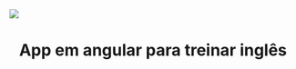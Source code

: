 
<img src="https://img.shields.io/static/v1?label=App-Tradutor&message=Angular&color=7159c1&style=for-the-badge&logo=ghost"/>

<h1 align="center">App em angular para treinar inglês</h1>
